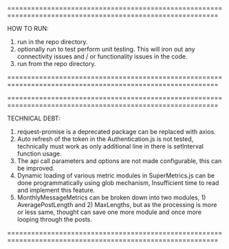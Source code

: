 ===========================================================================================================

HOW TO RUN:

1. run <npm install> in the repo directory.
2. optionally run <mocha> to test perform unit testing. This will iron out any connectivity issues and / or functionality issues in the code.
3. run <npm start> from the repo directory.

===========================================================================================================

===========================================================================================================

TECHNICAL DEBT: 

1. request-promise is a deprecated package can be replaced with axios. 
2. Auto refresh of the token in the Authentication.js is not tested, technically must work as only additional line in there is setInterval function usage.
3. The api call parameters and options are not made configurable, this can be improved.
4. Dynamic loading of various metric modules in SuperMetrics.js can be done programmatically using glob mechanism, Insufficient time to read and implement this feature.
5. MonthlyMessageMetrics can be broken down into two modules, 1) AveragePostLength and 2) MaxLengths, but as the processing is more or less same, thought can save one more module and once more looping through the posts.

===========================================================================================================

